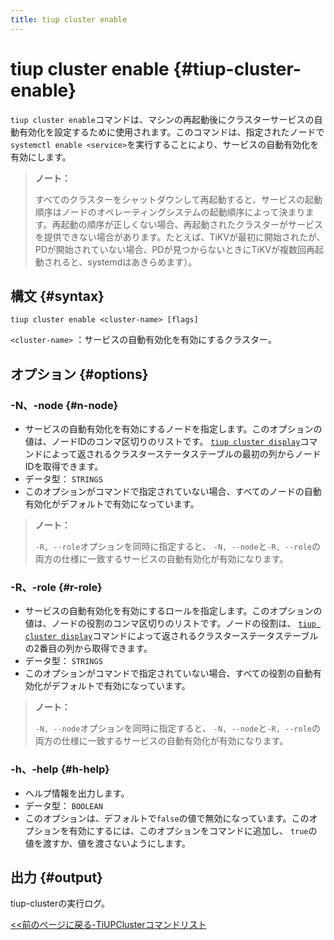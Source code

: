 ```yaml
---
title: tiup cluster enable
---
```


# tiup cluster enable {#tiup-cluster-enable}

`tiup cluster enable`コマンドは、マシンの再起動後にクラスターサービスの自動有効化を設定するために使用されます。このコマンドは、指定されたノードで`systemctl enable <service>`を実行することにより、サービスの自動有効化を有効にします。

> <strong>ノート：</strong>
>
> すべてのクラスターをシャットダウンして再起動すると、サービスの起動順序はノードのオペレーティングシステムの起動順序によって決まります。再起動の順序が正しくない場合、再起動されたクラスターがサービスを提供できない場合があります。たとえば、TiKVが最初に開始されたが、PDが開始されていない場合、PDが見つからないときにTiKVが複数回再起動されると、systemdはあきらめます）。

## 構文 {#syntax}

```shell
tiup cluster enable <cluster-name> [flags]
```

`<cluster-name>` ：サービスの自動有効化を有効にするクラスター。

## オプション {#options}

### -N、-node {#n-node}

-   サービスの自動有効化を有効にするノードを指定します。このオプションの値は、ノードIDのコンマ区切りのリストです。 [`tiup cluster display`](/tiup/tiup-component-cluster-display.md)コマンドによって返されるクラスターステータステーブルの最初の列からノードIDを取得できます。
-   データ型： `STRINGS`
-   このオプションがコマンドで指定されていない場合、すべてのノードの自動有効化がデフォルトで有効になっています。

> <strong>ノート：</strong>
>
> `-R, --role`オプションを同時に指定すると、 `-N, --node`と`-R, --role`の両方の仕様に一致するサービスの自動有効化が有効になります。

### -R、-role {#r-role}

-   サービスの自動有効化を有効にするロールを指定します。このオプションの値は、ノードの役割のコンマ区切りのリストです。ノードの役割は、 [`tiup cluster display`](/tiup/tiup-component-cluster-display.md)コマンドによって返されるクラスターステータステーブルの2番目の列から取得できます。
-   データ型： `STRINGS`
-   このオプションがコマンドで指定されていない場合、すべての役割の自動有効化がデフォルトで有効になっています。

> <strong>ノート：</strong>
>
> `-N, --node`オプションを同時に指定すると、 `-N, --node`と`-R, --role`の両方の仕様に一致するサービスの自動有効化が有効になります。

### -h、-help {#h-help}

-   ヘルプ情報を出力します。
-   データ型： `BOOLEAN`
-   このオプションは、デフォルトで`false`の値で無効になっています。このオプションを有効にするには、このオプションをコマンドに追加し、 `true`の値を渡すか、値を渡さないようにします。

## 出力 {#output}

tiup-clusterの実行ログ。

[&lt;&lt;前のページに戻る-TiUPClusterコマンドリスト](/tiup/tiup-component-cluster.md#command-list)
